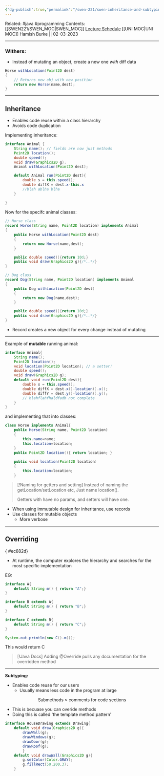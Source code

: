 ```yaml
---
{"dg-publish":true,"permalink":"/swen-221/swen-inheritance-and-subtyping/"}
---
```


Related: #java #programming 
Contents: [[SWEN221/SWEN_MOC\|SWEN_MOC]]
[Lecture Schedule](https://ecs.wgtn.ac.nz/Courses/SWEN221_2023T1/LectureSchedule)
[[UNI MOC\|UNI MOC]]
Hamish Burke || 02-03-2023
***

### Withers:
- Instead of mutating an object, create a new one *with* diff data
```java
Horse withLocation(Point2D dest) 
{
	// Returns new obj with new position
	return new Horse(name,dest);
}
```

***

## Inheritance
- Enables code reuse within a class hierarchy
- Avoids code duplication

Implementing inheritance:
```java
interface Animal {
	String name(); // fields are now just methods
	Point2D location();
	double speed();
	void draw(Graphics2D g);
	Animal withLocation(Point2D dest);

	default Animal run(Point2D dest){
		double s = this.speed();
		double diffX = dest.x-this.x
		//blah ablha blha
	}
	
}
```


Now for the specifc animal classes:
```java
// Horse class
record Horse(String name, Point2D location) implements Animal
{
	public Horse withLocation(Point2D dest)
	{
		return new Horse(name,dest);
	}

	public double speed(){return 10d;}
	public void draw(Graphics2D g){/*..*/}
}

// Dog class
record Dog(String name, Point2D location) implements Animal
{
	public Dog withLocation(Point2D dest)
	{
		return new Dog(name,dest);
	}

	public double speed(){return 10d;}
	public void draw(Graphics2D g){/*..*/}
}
```
- Record creates a new object for every change instead of mutating
***
Example of **mutable** running animal:
```java
interface Animal{ 
	String name(); 
	Point2D location(); 
	void location(Point2D location); // a setter! 
	double speed(); 
	void draw(Graphics2D g); 
	default void run(Point2D dest){ 
		double s = this.speed(); 
		double diffX = dest.x()-location().x(); 
		double diffY = dest.y()-location().y(); 
		// blahflahfhaldfadb not complete
	}
}
```

and implementing that into classes:
```java
class Horse implements Animal{
	public Horse(String name, Point2D location)
	{ 
		this.name=name; 
		this.location=location; 
	}
	public Point2D location(){ return location; } 
	
	public void location(Point2D location)
	{
		this.location=location;
	}
```

> [!Naming for getters and setting]
> Instead of naming the getLocation/setLocation etc,
> Just name location().
> 
> Getters with have no params, and setters will have one.


- When using immutable design for inheritance, use records
- Use classes for mutable objects
	- More verbose

***


## Overriding
{ #ec882d}


- At runtime, the computer explores the hierarchy and searches for the most specific implementation

EG:
```java
interface A{
	default String m() { return "A";}
}

interface B extends A{
	default String m() { return "B";}
}

interface C extends B{
	default String m() { return "C";}
}

System.out.println(new C().m());
```

This would return C

> [!Java Docs]
> Adding @Override pulls any documentation for the overridden method


***
**Subtyping:**
- Enables code reuse for our users
	- Usually means less code in the program at large


<p align="center">
Submethods > comments for code sections
</p>

- This is becuase you can overide methods
- Doing this is called 'the template method pattern'
```java
interface HouseDrawing extends Drawing{ 
	default void draw(Graphics2D g){ 
		drawWall(g); 
		drawWindows(g); 
		drawDoor(g); 
		drawRoof(g); 
		} 
	default void drawWall(Graphics2D g){
		g.setColor(Color.GRAY); 
		g.fillRect(50,200,3);
	}
```